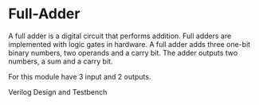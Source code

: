 # Full-Adder

A full adder is a digital circuit that performs addition. Full adders are implemented with logic gates in hardware. A full adder adds three one-bit binary numbers, two operands and a carry bit. The adder outputs two numbers, a sum and a carry bit. 

For this module have 3 input and 2 outputs.

Verilog Design and Testbench

